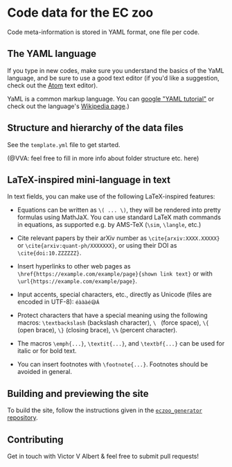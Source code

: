 # Code data for the EC zoo

Code meta-information is stored in YAML format, one file per code.

## The YAML language

If you type in new codes, make sure you understand the basics of the
YaML language, and be sure to use a good text editor (if you'd like
a suggestion, check out the [Atom](https://atom.io/) text editor).

YaML is a common markup language.  You can [google
"YAML tutorial"](https://google.com?q=YaML+tutorial) or check out
the language's [Wikipedia
page](https://en.wikipedia.org/wiki/YAML).)


## Structure and hierarchy of the data files

See the `template.yml` file to get started.

(@VVA: feel free to fill in more info about folder structure etc. here)


## LaTeX-inspired mini-language in text

In text fields, you can make use of the following LaTeX-inspired
features:

  - Equations can be written as `\( ... \)`, they will be rendered into
    pretty formulas using MathJaX. You can use standard LaTeX math
    commands in equations, as supported e.g. by AMS-TeX (`\sim`,
    `\langle`, etc.)

  - Cite relevant papers by their arXiv number as `\cite{arxiv:XXXX.XXXXX}`
    or `\cite{arxiv:quant-ph/XXXXXXX}`, or using their DOI as
    `\cite{doi:10.ZZZZZZ}`.
    
  - Insert hyperlinks to other web pages as
    `\href{https://example.com/example/page}{shown link text}` or with
    `\url{https://example.com/example/page}`.
    
  - Input accents, special characters, etc., directly as Unicode (files
    are encoded in UTF-8): `éàààé😅Á`
    
  - Protect characters that have a special meaning using the following
    macros: `\textbackslash` (backslash character), `\ ` (force space),
    `\{` (open brace), `\}` (closing brace), `\%` (percent character).
    
  - The macros `\emph{...}`, `\textit{...}`, and `\textbf{...}` can be
    used for italic or for bold text.
  
  - You can insert footnotes with `\footnote{...}`.  Footnotes should
    be avoided in general.


## Building and previewing the site

To build the site, follow the instructions given in the [`eczoo_generator`
repository](https://github.com/errorcorrectingzoo/eczoo_generator).


## Contributing

Get in touch with Victor V Albert & feel free to submit pull requests!
